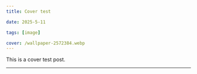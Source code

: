 ```yaml
---
title: Cover test

date: 2025-5-11

tags: [image]

cover: /wallpaper-2572384.webp
---
```


This is a cover test post.

---